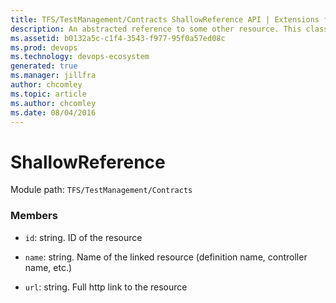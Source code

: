 ```yaml
---
title: TFS/TestManagement/Contracts ShallowReference API | Extensions for Azure DevOps Services
description: An abstracted reference to some other resource. This class is used to provide the build data contracts with a uniform way to reference other resources in a way that provides easy traversal through links.
ms.assetid: b0132a5c-c1f4-3543-f977-95f0a57ed08c
ms.prod: devops
ms.technology: devops-ecosystem
generated: true
ms.manager: jillfra
author: chcomley
ms.topic: article
ms.author: chcomley
ms.date: 08/04/2016
---
```


# ShallowReference

Module path: `TFS/TestManagement/Contracts`


### Members

* `id`: string. ID of the resource

* `name`: string. Name of the linked resource (definition name, controller name, etc.)

* `url`: string. Full http link to the resource

